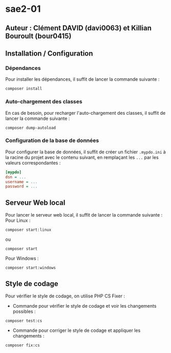 # sae2-01

## Auteur : Clément DAVID (davi0063) et Killian Bouroult (bour0415)

## Installation / Configuration

### Dépendances

Pour installer les dépendances, il suffit de lancer la commande suivante :
```shell
composer install
```

### Auto-chargement des classes

En cas de besoin, pour recharger l'auto-chargement des classes, il suffit de lancer la commande suivante :
```shell
composer dump-autoload
```

### Configuration de la base de données

Pour configurer la base de données, il suffit de créer un fichier `.mypdo.ini` à la racine du projet avec le contenu suivant, en remplaçant les `...` par les valeurs correspondantes :
```ini
[mypdo]
dsn = ...
username = ...
password = ...
```

## Serveur Web local

Pour lancer le serveur web local, il suffit de lancer la commande suivante :  
Pour Linux :
```shell
composer start:linux
```
ou
```shell
composer start
```
Pour Windows :
```shell
composer start:windows
```

## Style de codage

Pour vérifier le style de codage, on utilise PHP CS Fixer :
- Commande pour vérifier le style de codage et voir les changements possibles : 
```shell
composer test:cs
```
- Commande pour corriger le style de codage et appliquer les changements : 
```shell
composer fix:cs
```
